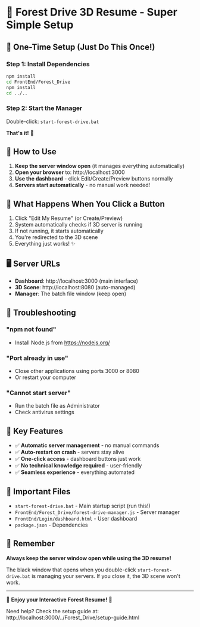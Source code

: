 # 🌲 Forest Drive 3D Resume - Super Simple Setup

## 🚀 One-Time Setup (Just Do This Once!)

### Step 1: Install Dependencies
```bash
npm install
cd FrontEnd/Forest_Drive
npm install
cd ../..
```

### Step 2: Start the Manager
Double-click: `start-forest-drive.bat`

**That's it!** 🎉

## 📱 How to Use

1. **Keep the server window open** (it manages everything automatically)
2. **Open your browser** to: http://localhost:3000
3. **Use the dashboard** - click Edit/Create/Preview buttons normally
4. **Servers start automatically** - no manual work needed!

## 🎯 What Happens When You Click a Button

1. Click "Edit My Resume" (or Create/Preview)
2. System automatically checks if 3D server is running
3. If not running, it starts automatically
4. You're redirected to the 3D scene
5. Everything just works! ✨

## 🖥️ Server URLs

- **Dashboard**: http://localhost:3000 (main interface)
- **3D Scene**: http://localhost:8080 (auto-managed)
- **Manager**: The batch file window (keep open)

## 🔧 Troubleshooting

### "npm not found"
- Install Node.js from https://nodejs.org/

### "Port already in use"
- Close other applications using ports 3000 or 8080
- Or restart your computer

### "Cannot start server"
- Run the batch file as Administrator
- Check antivirus settings

## 🌟 Key Features

- ✅ **Automatic server management** - no manual commands
- ✅ **Auto-restart on crash** - servers stay alive
- ✅ **One-click access** - dashboard buttons just work
- ✅ **No technical knowledge required** - user-friendly
- ✅ **Seamless experience** - everything automated

## 📂 Important Files

- `start-forest-drive.bat` - Main startup script (run this!)
- `FrontEnd/Forest_Drive/forest-drive-manager.js` - Server manager
- `FrontEnd/Login/dashboard.html` - User dashboard
- `package.json` - Dependencies

## 🚨 Remember

**Always keep the server window open while using the 3D resume!**

The black window that opens when you double-click `start-forest-drive.bat` is managing your servers. If you close it, the 3D scene won't work.

---

🌲 **Enjoy your Interactive Forest Resume!** 🌲

Need help? Check the setup guide at: http://localhost:3000/../Forest_Drive/setup-guide.html
